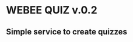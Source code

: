 WEBEE QUIZ v.0.2
================

Simple service to create quizzes
--------------------------------
